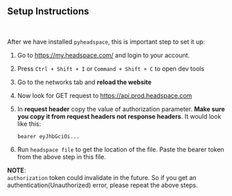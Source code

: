 ## Setup Instructions


<br>

After we have installed `pyheadspace`, this is important step to set it up:

1. Go to https://my.headspace.com/ and login to your account.
2. Press `Ctrl + Shift + I` or `Command + Shift + C` to open dev tools
3. Go to the networks tab and **reload the website**
4. Now look for GET request to https://api.prod.headspace.com
5. In **request header** copy the value of authorization parameter. **Make sure you copy it from request headers not response headers**. It would look like this:
   ```
   bearer eyJhbGciOi...
   ```

6. Run `headspace file` to get the location of the file. Paste the bearer token from the above step in this file.

**NOTE**:<br />
`authorization` token could invalidate in the future. So if you get an authentication(Unauthorized) error, please repeat the above steps.
